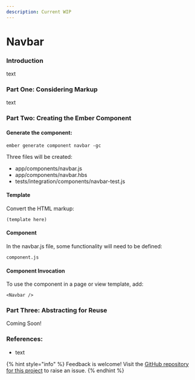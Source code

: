 ```yaml
---
description: Current WIP
---
```


# Navbar

### Introduction

text

### Part One: Considering Markup

text

### Part Two: Creating the Ember Component

#### Generate the component: 

```text
ember generate component navbar -gc
```

Three files will be created:

* app/components/navbar.js
* app/components/navbar.hbs
* tests/integration/components/navbar-test.js

#### Template

Convert the HTML markup: 

```markup
(template here)
```

#### Component

In the navbar.js file, some functionality will need to be defined: 

```text
component.js
```

#### Component Invocation

To use the component in a page or view template, add: 

```text
<Navbar />
```

### Part Three: Abstracting for Reuse

Coming Soon! 

### References: 

* text

{% hint style="info" %}
Feedback is welcome! Visit the [GitHub repository for this project](https://github.com/MelSumner/ember-component-patterns) to raise an issue.
{% endhint %}




